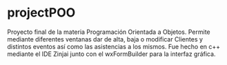 # projectPOO
Proyecto final de la materia Programación Orientada a Objetos. Permite mediante diferentes ventanas dar de alta, baja o modificar Clientes y distintos eventos así como las asistencias a los mismos. Fue hecho en c++ mediante el IDE Zinjai junto con el wxFormBuilder para la interfaz gráfica.
